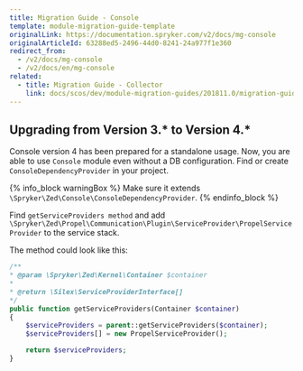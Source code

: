 ```yaml
---
title: Migration Guide - Console
template: module-migration-guide-template
originalLink: https://documentation.spryker.com/v2/docs/mg-console
originalArticleId: 63288ed5-2496-44d0-8241-24a977f1e360
redirect_from:
  - /v2/docs/mg-console
  - /v2/docs/en/mg-console
related:
  - title: Migration Guide - Collector
    link: docs/scos/dev/module-migration-guides/201811.0/migration-guide-collector.html
---
```


## Upgrading from Version 3.* to Version 4.*

Console version 4 has been prepared for a standalone usage. Now, you are able to use `Console` module even without a DB configuration.
Find or create `ConsoleDependencyProvider` in your project. 

{% info_block warningBox %}
Make sure it extends `\Spryker\Zed\Console\ConsoleDependencyProvider`.
{% endinfo_block %}

Find `getServiceProviders method` and add `\Spryker\Zed\Propel\Communication\Plugin\ServiceProvider\PropelServiceProvider` to the service stack.
        
The method could look like this:

```php
/**
* @param \Spryker\Zed\Kernel\Container $container
*
* @return \Silex\ServiceProviderInterface[]
*/
public function getServiceProviders(Container $container)
{
    $serviceProviders = parent::getServiceProviders($container);
    $serviceProviders[] = new PropelServiceProvider();

    return $serviceProviders;
}
```

<!-- Last review date: Nov 23, 2017 by Denis Turkov -->
